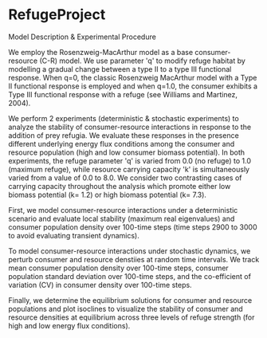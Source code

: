 # RefugeProject


Model Description & Experimental Procedure 

We employ the Rosenzweig-MacArthur model as a base consumer-resource (C-R) model. We use parameter 'q' to modify refuge habitat by modelling a gradual change between a type II to a type III functional response. When q=0, the classic Rosenzweig MacArthur model with a Type II functional response is employed and when q=1.0, the consumer exhibits a Type III functional response with a refuge (see Williams and Martinez, 2004).

We perform 2 experiments (deterministic & stochastic experiments) to analyze the stability of consumer-resource interactions in response to the addition of prey refugia. We evaluate these responses in the presence different underlying energy flux conditions among the consumer and resource population (high and low consumer biomass potential). In both experiments, the refuge parameter 'q' is varied from 0.0 (no refuge) to 1.0 (maximum refuge), while resource carrying capacity 'k' is simultaneously varied from a value of 0.0 to 8.0. We consider two contrasting cases of carrying capacity throughout the analysis which promote either low biomass potential (k= 1.2) or high biomass potential (k= 7.3).

First, we model consumer-resource interactions under a deterministic scenario and evaluate local stability (maximum real eigenvalues) and consumer population density over 100-time steps (time steps 2900 to 3000 to avoid evaluating transient dynamics).

To model consumer-resource interactions under stochastic dynamics, we perturb consumer and resource denstiies at random time intervals. We track mean consumer population density over 100-time steps, consumer population standard deviation over 100-time steps, and the co-efficient of variation (CV) in consumer density over 100-time steps.

Finally, we determine the equilibrium solutions for consumer and resource populations and plot isoclines to visualize the stability of consumer and resource densities at equilibrium across three levels of refuge strength (for high and low energy flux conditions).

